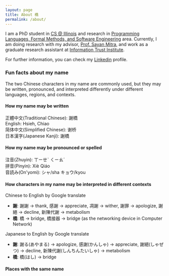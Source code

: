 ```yaml
---
layout: page
title: About 橋
permalink: /about/
---
```


I am a PhD student in [CS @ Illinois] and research in
[Programming Languages, Formal Methods, and Software Engineering][PL/FM/SE]
area.
Currently, I am doing research with my advisor, [Prof. Sayan Mitra][mitras],
and work as a graduate research assistant at [Information Trust Institute][ITI].

For further information, you can check my [Linkedin] profile.

[CS @ Illinois]: https://cs.illinois.edu/
[PL/FM/SE]: https://cs.illinois.edu/research/programming-languages-formal-methods-and-software-engineering
[mitras]: http://mitras.ece.illinois.edu/
[ITI]: https://iti.illinois.edu/
[Linkedin]: https://www.linkedin.com/in/hc825b


### Fun facts about my name

The two Chinese characters in my name are commonly used, but they may be written, pronounced, and interpreted differently under different languages, regions, and contexts.


#### How my name may be written

正體中文(Traditional Chinese): 謝橋  
English: Hsieh, Chiao  
简体中文(Simplified Chinese): 谢桥  
日本漢字(Japanese Kanji): 謝橋  


#### How my name may be pronounced or spelled

注音(Zhuyin): ㄒㄧㄝˋ ㄑㄧㄠˊ  
拼音(Pinyin): Xiè Qiáo  
音読み(On'yomi): シャ/sha キョウ/kyou  


#### How characters in my name may be interpreted in different contexts

Chinese to English by Google translate
+ **謝**: 謝謝 -> thank, 感謝 -> appreciate, 凋謝 -> wither, 謝罪 -> apologize, 謝絕 -> decline, 新陳代謝 -> metabolism
+ **橋**: 橋 -> bridge, 橋接器 -> bridge (as the networking device in Computer Network)

Japanese to English by Google translate
+ **謝**: 謝る(あやまる) -> apologize, 感謝(かんしゃ) -> appreciate, 謝絕(しゃぜつ) -> decline, 新陳代謝(しんちんたいしゃ) -> metabolism
+ **橋**: 橋(はし) -> bridge


#### Places with the same name


